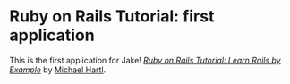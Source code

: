 # Ruby on Rails Tutorial: first application

This is the first application for Jake!
[*Ruby on Rails Tutorial: Learn Rails by Example*](http://railstutorial.org/) by [Michael Hartl](http://michaelhartl.com/).
